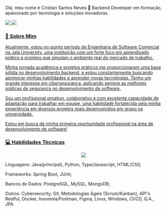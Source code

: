 Olá, meu nome é Cristian Santos Neves 👋
Backend Developer em formação, apaixonado por tecnologia e soluções inovadoras.
<p align="left">
<a href="https://www.linkedin.com/in/cristian-santos-neves-56199a243/" target="_blank">
<img src="https://img.shields.io/badge/-LinkedIn-0077B5?style=for-the-badge&logo=linkedin&logoColor=white" />
</a>
<a href="mailto:crislife987@gmail.com" target="_blank">
<img src="https://img.shields.io/badge/-Email-D14836?style=for-the-badge&logo=gmail&logoColor=white" />
</p>

### 🚀 Sobre Mim
Atualmente, estou no quinto período de Engenharia de Software Comercial na Jala University, uma instituição com um forte foco em aprendizado prático e projetos que simulam o ambiente real do mercado de trabalho.

Minha jornada acadêmica e projetos práticos me proporcionaram uma base sólida no desenvolvimento backend, e estou constantemente buscando aprimorar minhas habilidades e aprender novas tecnologias. Tenho um grande interesse em cibersegurança, aplicando sempre as melhores práticas de segurança no desenvolvimento de software.

Sou um profissional proativo, colaborativo e com excelente capacidade de adaptação para trabalhar em equipe, uma habilidade fortalecida pela minha experiência em diversos projetos reais desenvolvidos em grupo na universidade.

Estou em busca da minha primeira oportunidade profissional na área de desenvolvimento de software!

### 💻 Habilidades Técnicas
<p align="center">
<a href="https://skillicons.dev">
<img src="https://skillicons.dev/icons?i=java,python,spring,linux,mongodb,postgres,git,github,docker" />
</a>
</p>

Linguagens: Java(principal), Python, Type/Javascript, HTML/CSS;

Frameworks: Spring Boot, JUnit;

Bancos de Dados: PostgreSQL, MySQL, MongoDB;

Outros: Cybersecurity, Git, Metodologias Ágeis (Scrum/Kanban), API's Restful,
Docker, Insomnia/Postman, Figma, Linux, Windows, CI/CD, Q.A., JPA.
